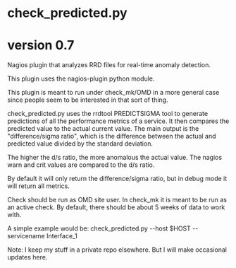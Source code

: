 # check_predicted.py
# version 0.7
Nagios plugin that analyzes RRD files for real-time anomaly detection.

This plugin uses the nagios-plugin python module.

This plugin is meant to run under check_mk/OMD in a more general case since people
seem to be interested in that sort of thing.

check_predicted.py uses the rrdtool PREDICTSIGMA tool to generate predictions of all
the performance metrics of a service. It then compares the predicted value to the
actual current value. The main output is the "difference/sigma ratio", which is the
difference between the actual and predicted value divided by the standard deviation.

The higher the d/s ratio, the more anomalous the actual value. The nagios warn and
crit values are compared to the d/s ratio.

By default it will only return the difference/sigma ratio, but in debug mode it will
return all metrics.

Check should be run as OMD site user. In check_mk it is meant to be run as an active
check. By default, there should be about 5 weeks of data to work with.

A simple example would be:
check_predicted.py --host $HOST --servicename Interface_1

Note: I keep my stuff in a private repo elsewhere. But I will make
occasional updates here.


